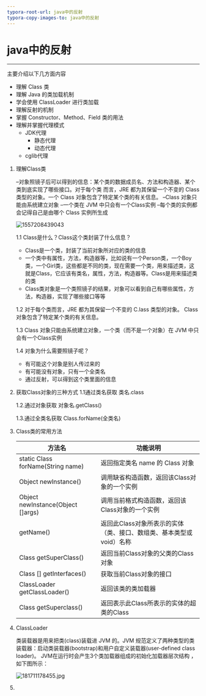 ```yaml
---
typora-root-url: java中的反射
typora-copy-images-to: java中的反射
---
```


# java中的反射

------

主要介绍以下几方面内容

- 理解 Class 类
- 理解 Java 的类加载机制
- 学会使用 ClassLoader 进行类加载
- 理解反射的机制
- 掌握 Constructor、Method、Field 类的用法
- 理解并掌握代理模式
  - JDK代理
    - 静态代理
    - 动态代理
  - cglib代理

1. 理解Class类

   –对象照镜子后可以得到的信息：某个类的数据成员名、方法和构造器、某个类到底实现了哪些接口。对于每个类		而言，JRE 都为其保留一个不变的 Class 类型的对象。一个 Class 对象包含了特定某个类的有关信息。
   –Class 对象只能由系统建立对象
   –一个类在 JVM 中只会有一个Class实例
   –每个类的实例都会记得自己是由哪个 Class 实例所生成

   ![1557208439043](/1557208439043.png)

   1.1	Class是什么？Class这个类封装了什么信息？

   - Class是一个类，封装了当前对象所对应的类的信息
   -  一个类中有属性，方法，构造器等，比如说有一个Person类，一个Boy类，一个Girl类，这些都是不同的类，现在需要一个类，用来描述类，这就是Class，它应该有类名，属性，方法，构造器等。Class是用来描述类的类
   - Class类对象是一个类照镜子的结果，对象可以看到自己有哪些属性，方法，构造器，实现了哪些接口等等

   1.2	对于每个类而言，JRE 都为其保留一个不变的 C.lass 类型的对象。 Class 对象包含了特定某个类的有关信息。 

   1.3	Class 对象只能由系统建立对象，一个类（而不是一个对象）在 JVM 中只会有一个Class实例

   1.4	对象为什么需要照镜子呢？

      - 有可能这个对象是别人传过来的
      - 有可能没有对象，只有一个全类名 
      - 通过反射，可以得到这个类里面的信息

2. 获取Class对象的三种方式
   1.1通过类名获取      类名.class    

   1.2.通过对象获取      对象名.getClass()

   1.3.通过全类名获取    Class.forName(全类名)

3. Class类的常用方法

     | 方法名                            | 功能说明                                                     |
     | --------------------------------- | ------------------------------------------------------------ |
     | static Class forName(String name) | 返回指定类名 name 的 Class 对象                              |
     | Object newInstance()              | 调用缺省构造函数，返回该Class对象的一个实例                  |
     | Object newInstance(Object []args) | 调用当前格式构造函数，返回该Class对象的一个实例              |
     | getName()                         | 返回此Class对象所表示的实体（类、接口、数组类、基本类型或void）名称 |
     | Class getSuperClass()             | 返回当前Class对象的父类的Class对象                           |
     | Class [] getInterfaces()          | 获取当前Class对象的接口                                      |
     | ClassLoader getClassLoader()      | 返回该类的类加载器                                           |
     | Class getSuperclass()             | 返回表示此Class所表示的实体的超类的Class                     |

4. ClassLoader

     类装载器是用来把类(class)装载进 JVM 的。JVM 规范定义了两种类型的类装载器：启动类装载器(bootstrap)和用户自定义装载器(user-defined class loader)。 JVM在运行时会产生3个类加载器组成的初始化加载器层次结构 ，如下图所示：

     ![181711178455.jpg](/181711178455.jpg)

     

5. 